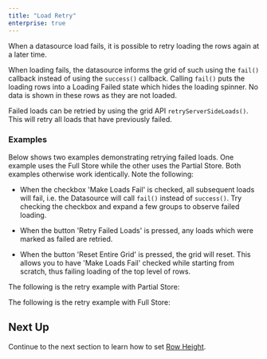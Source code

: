 ```yaml
---
title: "Load Retry"
enterprise: true
---
```


When a datasource load fails, it is possible to retry loading the rows again at a later time.


When loading fails, the datasource informs the grid of such using the `fail()` callback instead of using the `success()` callback. Calling `fail()` puts the loading rows into a Loading Failed state which hides the loading spinner. No data is shown in these rows as they are not loaded.


Failed loads can be retried by using the grid API `retryServerSideLoads()`. This will retry all loads that have previously failed.

<api-documentation source='grid-api/api.json' section='serverSideRowModel' names='["retryServerSideLoads"]'  ></api-documentation>

### Examples

Below shows two examples demonstrating retrying failed loads. One example uses the Full Store while the
other uses the Partial Store. Both examples otherwise work identically. Note the following:

- When the checkbox 'Make Loads Fail' is checked, all subsequent loads will fail, i.e. the Datasource will call `fail()` instead of `success()`. Try checking the checkbox and expand a few groups to observe failed loading.

- When the button 'Retry Failed Loads' is pressed, any loads which were marked as failed are retried.

- When the button 'Reset Entire Grid' is pressed, the grid will reset. This allows you to have 'Make Loads Fail' checked while starting from scratch, thus failing loading of the top level of rows.

The following is the retry example with Partial Store:

<grid-example title='Retry Partial Store' name='retry-infinite' type='generated' options='{ "enterprise": true, "extras": ["alasql"], "modules": ["serverside", "rowgrouping"] }'></grid-example>

The following is the retry example with Full Store:

<grid-example title='Retry Full Store' name='retry-full' type='generated' options='{ "enterprise": true, "extras": ["alasql"], "modules": ["serverside", "rowgrouping"] }'></grid-example>

## Next Up

Continue to the next section to learn how to set [Row Height](/server-side-model-row-height/).

